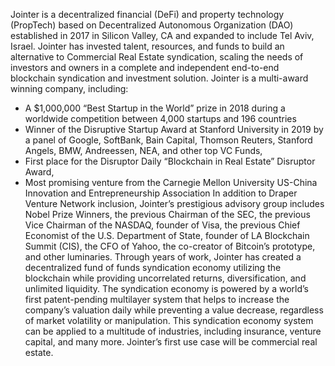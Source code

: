 Jointer is a decentralized financial (DeFi) and property technology (PropTech) based on Decentralized Autonomous Organization (DAO) established in 2017 in Silicon Valley, CA and expanded to include Tel Aviv, Israel. Jointer has invested talent, resources, and funds to build an alternative to Commercial Real Estate syndication, scaling the needs of investors and owners in a complete and independent end-to-end blockchain syndication and investment solution. 
Jointer is a multi-award winning company, including:
- A $1,000,000 “Best Startup in the World” prize in 2018 during a worldwide competition between 4,000 startups and 196 countries
- Winner of the Disruptive Startup Award at Stanford University in 2019 by a panel of Google, SoftBank, Bain Capital, Thomson Reuters, Stanford Angels, BMW, Andreessen, NEA, and   other top VC Funds, 
- First place for the Disruptor Daily “Blockchain in Real Estate” Disruptor Award, 
- Most promising venture from the Carnegie Mellon University US-China Innovation and Entrepreneurship Association 
In addition to Draper Venture Network inclusion, Jointer’s prestigious advisory group includes Nobel Prize Winners, the previous Chairman of the SEC, the previous Vice Chairman of the NASDAQ, founder of Visa, the previous Chief Economist of the U.S. Department of State, founder of LA Blockchain Summit (CIS), the CFO of Yahoo, the co-creator of Bitcoin’s prototype, and other luminaries. 
Through years of work, Jointer has created a decentralized fund of funds syndication economy utilizing the blockchain while providing uncorrelated returns, diversification, and unlimited liquidity. The syndication economy is powered by a world’s first patent-pending multilayer system that helps to increase the company’s valuation daily while preventing a value decrease, regardless of market volatility or manipulation. This syndication economy system can be applied to a multitude of industries, including insurance, venture capital, and many more. Jointer’s first use case will be commercial real estate.

